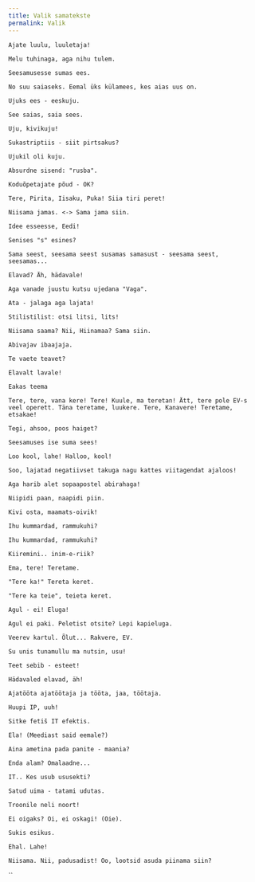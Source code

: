 ```yaml
---
title: Valik samatekste
permalink: Valik
---
```


`Ajate luulu, luuletaja!`

`Melu tuhinaga, aga nihu tulem.`

`Seesamusesse sumas ees.`

`No suu saiaseks. Eemal üks külamees, kes aias uus on.`

`Ujuks ees - eeskuju.`

`See saias, saia sees.`

`Uju, kivikuju!`

`Sukastriptiis - siit pirtsakus?`

`Ujukil oli kuju.`

`Absurdne sisend: "rusba".`

`Koduõpetajate põud - OK?`

`Tere, Pirita, Iisaku, Puka! Siia tiri peret!`

`Niisama jamas. <-> Sama jama siin.`

`Idee esseesse, Eedi!`

`Senises "s" esines?`

`Sama seest, seesama seest susamas samasust - seesama seest, seesamas...`

`Elavad? Äh, hädavale!`

`Aga vanade juustu kutsu ujedana "Vaga".`

`Ata - jalaga aga lajata!`

`Stilistilist: otsi litsi, lits!`

`Niisama saama? Nii, Hiinamaa? Sama siin.`

`Abivajav ibaajaja.`

`Te vaete teavet?`

`Elavalt lavale!`

```
Eakas teema

Tere, tere, vana kere! Tere! Kuule, ma teretan! Ätt, tere pole EV-s veel operett. Täna teretame, luukere. Tere, Kanavere! Teretame, etsakae!
```

`Tegi, ahsoo, poos haiget?`

`Seesamuses ise suma sees!`

`Loo kool, lahe! Halloo, kool!`

`Soo, lajatad negatiivset takuga nagu kattes viitagendat ajaloos!`

`Aga harib alet sopaapostel abirahaga!`

`Niipidi paan, naapidi piin.`

`Kivi osta, maamats-oivik!`

`Ihu kummardad, rammukuhi?`

`Ihu kummardad, rammukuhi?`

`Kiiremini.. inim-e-riik?`

`Ema, tere! Teretame.`

`"Tere ka!" Tereta keret.`

`"Tere ka teie", teieta keret.`

`Agul - ei! Eluga!`

`Agul ei paki. Peletist otsite? Lepi kapieluga.`

`Veerev kartul. Õlut... Rakvere, EV.`

`Su unis tunamullu ma nutsin, usu!`

`Teet sebib - esteet!`

`Hädavaled elavad, äh!`

`Ajatööta ajatöötaja ja tööta, jaa, töötaja.`

`Huupi IP, uuh!`

`Sitke fetiš IT efektis.`

`Ela! (Meediast said eemale?)`

`Aina ametina pada panite - maania?`

`Enda alam? Omalaadne...`

`IT.. Kes usub ususekti?`

`Satud uima - tatami udutas.`

`Troonile neli noort!`

`Ei oigaks? Oi, ei oskagi! (Oie).`

`Sukis esikus.`

`Ehal. Lahe!`

`Niisama. Nii, padusadist! Oo, lootsid asuda piinama siin?`

``




